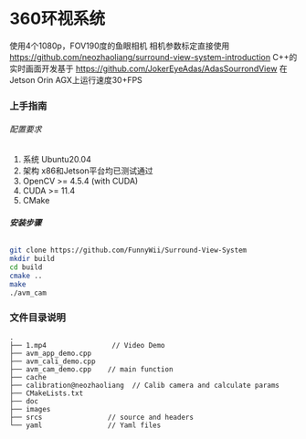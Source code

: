 # 360环视系统

使用4个1080p，FOV190度的鱼眼相机
相机参数标定直接使用 https://github.com/neozhaoliang/surround-view-system-introduction
C++的实时画面开发基于 https://github.com/JokerEyeAdas/AdasSourrondView
在Jetson Orin AGX上运行速度30+FPS

### 上手指南

###### 配置要求

1. 系统 Ubuntu20.04
2. 架构 x86和Jetson平台均已测试通过
3. OpenCV >= 4.5.4 (with CUDA)
4. CUDA >= 11.4
5. CMake

###### **安装步骤**

```sh
git clone https://github.com/FunnyWii/Surround-View-System
mkdir build
cd build
cmake ..
make
./avm_cam
```

### 文件目录说明

```
.
├── 1.mp4                // Video Demo
├── avm_app_demo.cpp     
├── avm_cali_demo.cpp
├── avm_cam_demo.cpp    // main function
├── cache
├── calibration@neozhaoliang  // Calib camera and calculate params 
├── CMakeLists.txt      
├── doc            
├── images
├── srcs                // source and headers
└── yaml                // Yaml files
```

